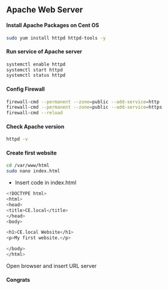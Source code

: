 
## Apache Web Server

#### Install Apache Packages on Cent OS
```bash
sudo yum install httpd httpd-tools -y
```
#### Run service of Apache server
```bash
systemctl enable httpd
systemctl start httpd
systemctl status httpd
```
#### Config Firewall
```bash
firewall-cmd --permanent --zone=public --add-service=http
firewall-cmd --permanent --zone=public --add-service=https
firewall-cmd --reload
```
#### Check Apache version
```bash
httpd -v
```
#### Create first website
```bash
cd /var/www/html
sudo nano index.html
```
* Insert code in index.html
```bash
<!DOCTYPE html>
<html>
<head>
<title>CE.local</title>
</head>
<body>

<h1>CE.local Website</h1>
<p>My first website.</p>

</body>
</html>
```
Open browser and insert URL server
#### Congrats
